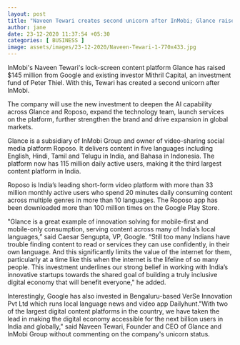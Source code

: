```yaml
---
layout: post
title: "Naveen Tewari creates second unicorn after InMobi; Glance raises funds from Google, Mithril"
author: jane 
date: 23-12-2020 11:37:54 +05:30 
categories: [ BUSINESS ] 
image: assets/images/23-12-2020/Naveen-Tewari-1-770x433.jpg
---
```

InMobi's Naveen Tewari's lock-screen content platform Glance has raised $145 million from Google and existing investor Mithril Capital, an investment fund of Peter Thiel. With this, Tewari has created a second unicorn after InMobi.

The company will use the new investment to deepen the AI capability across Glance and Roposo, expand the technology team, launch services on the platform, further strengthen the brand and drive expansion in global markets.

Glance is a subsidiary of InMobi Group and owner of video-sharing social media platform Roposo. It delivers content in five languages including English, Hindi, Tamil and Telugu in India, and Bahasa in Indonesia. The platform now has 115 million daily active users, making it the third largest content platform in India.

Roposo is India’s leading short-form video platform with more than 33 million monthly active users who spend 20 minutes daily consuming content across multiple genres in more than 10 languages. The Roposo app has been downloaded more than 100 million times on the Google Play Store.

"Glance is a great example of innovation solving for mobile-first and mobile-only consumption, serving content across many of India’s local languages,” said Caesar Sengupta, VP, Google. “Still too many Indians have trouble finding content to read or services they can use confidently, in their own language. And this significantly limits the value of the internet for them, particularly at a time like this when the internet is the lifeline of so many people. This investment underlines our strong belief in working with India’s innovative startups towards the shared goal of building a truly inclusive digital economy that will benefit everyone," he added.

Interestingly, Google has also invested in Bengaluru-based VerSe Innovation Pvt Ltd which runs local language news and video app Dailyhunt."With two of the largest digital content platforms in the country, we have taken the lead in making the digital economy accessible for the next billion users in India and globally," said Naveen Tewari, Founder and CEO of Glance and InMobi Group without commenting on the company's unicorn status.